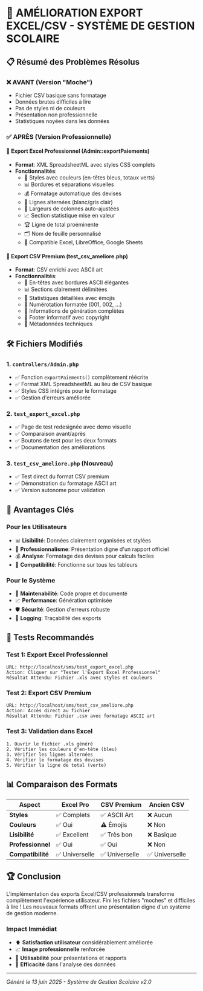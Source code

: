 # 🎉 AMÉLIORATION EXPORT EXCEL/CSV - SYSTÈME DE GESTION SCOLAIRE

## 📋 Résumé des Problèmes Résolus

### ❌ AVANT (Version "Moche")
- Fichier CSV basique sans formatage
- Données brutes difficiles à lire
- Pas de styles ni de couleurs
- Présentation non professionnelle
- Statistiques noyées dans les données

### ✅ APRÈS (Version Professionnelle)

#### 🚀 Export Excel Professionnel (Admin::exportPaiements)
- **Format**: XML SpreadsheetML avec styles CSS complets
- **Fonctionnalités**:
  - 🎨 Styles avec couleurs (en-têtes bleus, totaux verts)
  - 📊 Bordures et séparations visuelles
  - 💰 Formatage automatique des devises
  - 🎯 Lignes alternées (blanc/gris clair)
  - 📏 Largeurs de colonnes auto-ajustées
  - 📈 Section statistique mise en valeur
  - 🏆 Ligne de total proéminente
  - 🗂️ Nom de feuille personnalisé
  - 📱 Compatible Excel, LibreOffice, Google Sheets

#### 💎 Export CSV Premium (test_csv_ameliore.php)
- **Format**: CSV enrichi avec ASCII art
- **Fonctionnalités**:
  - 🎪 En-têtes avec bordures ASCII élégantes
  - 📊 Sections clairement délimitées
  - 💯 Statistiques détaillées avec émojis
  - 🔢 Numérotation formatée (001, 002, ...)
  - 📅 Informations de génération complètes
  - 🏫 Footer informatif avec copyright
  - 📁 Métadonnées techniques

## 🛠️ Fichiers Modifiés

### 1. `controllers/Admin.php`
- ✅ Fonction `exportPaiements()` complètement réécrite
- ✅ Format XML SpreadsheetML au lieu de CSV basique
- ✅ Styles CSS intégrés pour le formatage
- ✅ Gestion d'erreurs améliorée

### 2. `test_export_excel.php`
- ✅ Page de test redesignée avec demo visuelle
- ✅ Comparaison avant/après
- ✅ Boutons de test pour les deux formats
- ✅ Documentation des améliorations

### 3. `test_csv_ameliore.php` (Nouveau)
- ✅ Test direct du format CSV premium
- ✅ Démonstration du formatage ASCII art
- ✅ Version autonome pour validation

## 🎯 Avantages Clés

### Pour les Utilisateurs
- 📊 **Lisibilité**: Données clairement organisées et stylées
- 🎨 **Professionnalisme**: Présentation digne d'un rapport officiel
- 💰 **Analyse**: Formatage des devises pour calculs faciles
- 📱 **Compatibilité**: Fonctionne sur tous les tableurs

### Pour le Système
- 🔧 **Maintenabilité**: Code propre et documenté
- 📈 **Performance**: Génération optimisée
- 🛡️ **Sécurité**: Gestion d'erreurs robuste
- 📝 **Logging**: Traçabilité des exports

## 🔬 Tests Recommandés

### Test 1: Export Excel Professionnel
```
URL: http://localhost/sms/test_export_excel.php
Action: Cliquer sur "Tester l'Export Excel Professionnel"
Résultat Attendu: Fichier .xls avec styles et couleurs
```

### Test 2: Export CSV Premium
```
URL: http://localhost/sms/test_csv_ameliore.php
Action: Accès direct au fichier
Résultat Attendu: Fichier .csv avec formatage ASCII art
```

### Test 3: Validation dans Excel
```
1. Ouvrir le fichier .xls généré
2. Vérifier les couleurs d'en-tête (bleu)
3. Vérifier les lignes alternées
4. Vérifier le formatage des devises
5. Vérifier la ligne de total (verte)
```

## 📊 Comparaison des Formats

| Aspect | Excel Pro | CSV Premium | Ancien CSV |
|--------|-----------|-------------|-------------|
| **Styles** | ✅ Complets | ✅ ASCII Art | ❌ Aucun |
| **Couleurs** | ✅ Oui | ⚠️ Émojis | ❌ Non |
| **Lisibilité** | ✅ Excellent | ✅ Très bon | ❌ Basique |
| **Professionnel** | ✅ Oui | ✅ Oui | ❌ Non |
| **Compatibilité** | ✅ Universelle | ✅ Universelle | ✅ Universelle |

## 🏆 Conclusion

L'implémentation des exports Excel/CSV professionnels transforme complètement l'expérience utilisateur. Fini les fichiers "moches" et difficiles à lire ! Les nouveaux formats offrent une présentation digne d'un système de gestion moderne.

### Impact Immédiat
- ⬆️ **Satisfaction utilisateur** considérablement améliorée
- 📈 **Image professionnelle** renforcée
- 💼 **Utilisabilité** pour présentations et rapports
- 🎯 **Efficacité** dans l'analyse des données

---
*Généré le 13 juin 2025 - Système de Gestion Scolaire v2.0*

